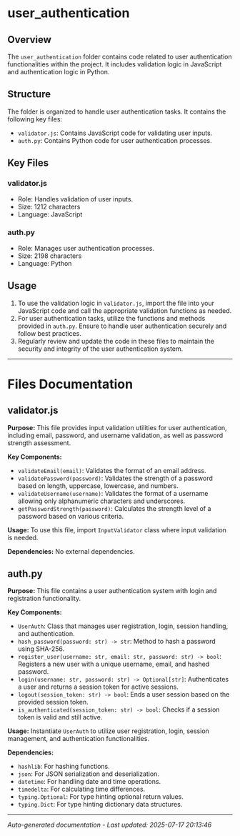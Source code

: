 # user_authentication

## Overview
The `user_authentication` folder contains code related to user authentication functionalities within the project. It includes validation logic in JavaScript and authentication logic in Python.

## Structure
The folder is organized to handle user authentication tasks. It contains the following key files:
- `validator.js`: Contains JavaScript code for validating user inputs.
- `auth.py`: Contains Python code for user authentication processes.

## Key Files
### validator.js
- Role: Handles validation of user inputs.
- Size: 1212 characters
- Language: JavaScript

### auth.py
- Role: Manages user authentication processes.
- Size: 2198 characters
- Language: Python

## Usage
1. To use the validation logic in `validator.js`, import the file into your JavaScript code and call the appropriate validation functions as needed.
2. For user authentication tasks, utilize the functions and methods provided in `auth.py`. Ensure to handle user authentication securely and follow best practices.
3. Regularly review and update the code in these files to maintain the security and integrity of the user authentication system.

---

# Files Documentation

## validator.js

**Purpose:** This file provides input validation utilities for user authentication, including email, password, and username validation, as well as password strength assessment.

**Key Components:**
- `validateEmail(email)`: Validates the format of an email address.
- `validatePassword(password)`: Validates the strength of a password based on length, uppercase, lowercase, and numbers.
- `validateUsername(username)`: Validates the format of a username allowing only alphanumeric characters and underscores.
- `getPasswordStrength(password)`: Calculates the strength level of a password based on various criteria.

**Usage:** To use this file, import `InputValidator` class where input validation is needed.

**Dependencies:** No external dependencies.

## auth.py

**Purpose:** This file contains a user authentication system with login and registration functionality.

**Key Components:**
- `UserAuth`: Class that manages user registration, login, session handling, and authentication.
- `hash_password(password: str) -> str`: Method to hash a password using SHA-256.
- `register_user(username: str, email: str, password: str) -> bool`: Registers a new user with a unique username, email, and hashed password.
- `login(username: str, password: str) -> Optional[str]`: Authenticates a user and returns a session token for active sessions.
- `logout(session_token: str) -> bool`: Ends a user session based on the provided session token.
- `is_authenticated(session_token: str) -> bool`: Checks if a session token is valid and still active.

**Usage:** Instantiate `UserAuth` to utilize user registration, login, session management, and authentication functionalities.

**Dependencies:**
- `hashlib`: For hashing functions.
- `json`: For JSON serialization and deserialization.
- `datetime`: For handling date and time operations.
- `timedelta`: For calculating time differences.
- `typing.Optional`: For type hinting optional return values.
- `typing.Dict`: For type hinting dictionary data structures.

---
*Auto-generated documentation - Last updated: 2025-07-17 20:13:46*
